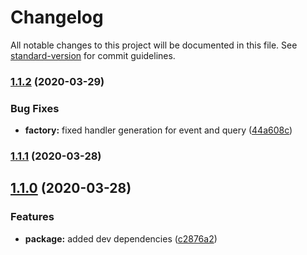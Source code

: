 # Changelog

All notable changes to this project will be documented in this file. See [standard-version](https://github.com/conventional-changelog/standard-version) for commit guidelines.

### [1.1.2](https://github.com/ArkerLabs/event-sourcing-schematics/compare/v1.1.1...v1.1.2) (2020-03-29)


### Bug Fixes

* **factory:** fixed handler generation for event and query ([44a608c](https://github.com/ArkerLabs/event-sourcing-schematics/commit/44a608c57a5872e8a2e92f8863adf818d956a157))

### [1.1.1](https://github.com/ArkerLabs/event-sourcing-schematics/compare/v1.1.0...v1.1.1) (2020-03-28)

## [1.1.0](https://github.com/ArkerLabs/event-sourcing-schematics/compare/v1.0.1...v1.1.0) (2020-03-28)


### Features

* **package:** added dev dependencies ([c2876a2](https://github.com/ArkerLabs/event-sourcing-schematics/commit/c2876a253536568426a83b722f5052091a27a7f9))
